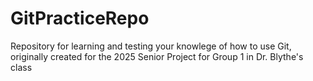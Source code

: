 # GitPracticeRepo
Repository for learning and testing your knowlege of how to use Git, originally created for the 2025 Senior Project for Group 1 in Dr. Blythe's class
